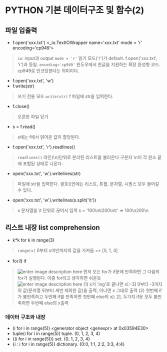 ﻿# PYTHON 기본 데이터구조 및 함수(2)

## 파일 입출력
- f.open('xxx.txt')
<_io.TextIOWrapper name='xxx.txt' mode = 'r' encoding='cp949'>
>  `io`: input과 output
>  `mode = 'r'` 읽기 모드('r')가 default. f.open('xxx.txt', 'r')과 동일.
> `encoding='cp949'` 윈도우에서 한글을 지원하는 확장 완성형 코드. cp949로 인코딩한다는 의미이다.

- f.open('xxx.txt', 'w')
- f.write(str)
> 쓰기 전용 모드
> `write(str)` f 파일에 str을 입력한다.
-  f.close()
> 오픈한 파일 닫기 
- s = f.read()
> s에는 f에서 읽어온 값이 할당된다.
- f.open('xxx.txt', 'r').readlines()
> `readlines()` 라인(\n)단위로 분리된 리스트를 불러온다
> 구분자 \n이 각 원소 끝에 포함된 상태로 나온다.
- open('xxx.txt', 'w').writelines(str)
> 파일에 str을 입력한다.
> 괄호()안에는 리스트, 튜플, 문자열, 시퀀스 모두 들어갈 수 있다.

- open('xxx.txt', 'w').writelines(s.split('\t'))
> s 문자열을 \t 단위로 끊어서 입력
> s = '100\n\t200\n\t'
> => 100\n200\n

## 리스트 내장 list comprehension
- k*k for k in range(3)
> `range(x)` 0부터 x미만까지의 값을 가져옴
> => [0, 1, 4]
- for과 if
>![enter image description here](https://ifh.cc/g/H6FjLA.jpg)
> 먼저 오는 for가 if문에 만족하면 그 다음의 for가 실행된다.
> 이중 for라고 생각하면 쉬운듯
> ![enter image description here](https://ifh.cc/g/HACYId.jpg)
> (1) x가 'ing'로 끝나면 x[:-3] 0부터 -3까지의 값(문자열 뒤부터 세번 제외한 값)을 출력, 아니면 x 그대로 출력
> (2) 첫번째 if가 불만족하고 두번째 if를 만족하면 첫번째 else의 x[: 2], 두가지 if문 모두 불만족하면 두번째 else의 x출력


### 데이터 구조와 내장
- (i for i in range(5))
<generator object \<genexpr\> at 0x03594E30>
- tuple(i for i in range(5))
tuple. (0, 1, 2, 3, 4)
- {(i for i in range(5))}
set. {0, 1, 2, 3, 4}
- {i : i for i in range(5)}
dictionary. {0:0, 1:1, 2:2, 3:3, 4:4}


